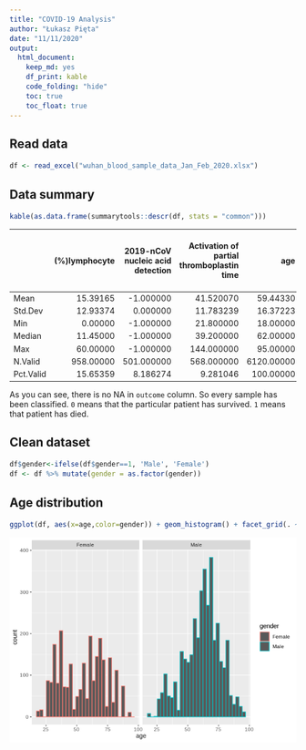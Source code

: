 ```yaml
---
title: "COVID-19 Analysis"
author: "Łukasz Pięta"
date: "11/11/2020"
output: 
  html_document: 
    keep_md: yes
    df_print: kable
    code_folding: "hide"
    toc: true
    toc_float: true
---
```







## Read data

```r
df <- read_excel("wuhan_blood_sample_data_Jan_Feb_2020.xlsx")
```

## Data summary

```r
kable(as.data.frame(summarytools::descr(df, stats = "common")))
```



|          | (%)lymphocyte| 2019-nCoV nucleic acid detection| Activation of partial thromboplastin time|        age|    albumin| Alkaline phosphatase| Amino-terminal brain natriuretic peptide precursor(NT-proBNP)| antithrombin| aspartate aminotransferase| basophil count(#)| basophil(%)|     calcium| Corrected calcium| creatinine|  D-D dimer| Direct bilirubin|      eGFR| Eosinophil count| eosinophils(%)|       ESR|     ferritin| Fibrin degradation products| fibrinogen|       gender|   globulin|    glucose| glutamic-pyruvic transaminase|      HBsAg|      HCO3-| HCV antibody quantification| hematocrit| hemoglobin| High sensitivity C-reactive protein| HIV antibody quantification| Hypersensitive cardiac troponinI| indirect bilirubin| Interleukin 10| Interleukin 1β| Interleukin 2 receptor| Interleukin 6| Interleukin 8| International standard ratio| Lactate dehydrogenase| lymphocyte count| mean corpuscular hemoglobin| mean corpuscular hemoglobin concentration| mean corpuscular volume| Mean platelet volume| monocytes count| monocytes(%)| neutrophils count| neutrophils(%)|      outcome| PATIENT_ID|    PH value| Platelet count| platelet large cell ratio| PLT distribution width| procalcitonin| Prothrombin activity| Prothrombin time| Quantification of Treponema pallidum antibodies| RBC distribution width SD| Red blood cell count| Red blood cell distribution width| Serum chloride| Serum potassium| serum sodium| Thrombin time| thrombocytocrit| Total bilirubin| Total cholesterol| total protein| Tumor necrosis factorα|       Urea|  Uric acid| White blood cell count| γ-glutamyl transpeptidase|
|:---------|-------------:|--------------------------------:|-----------------------------------------:|----------:|----------:|--------------------:|-------------------------------------------------------------:|------------:|--------------------------:|-----------------:|-----------:|-----------:|-----------------:|----------:|----------:|----------------:|---------:|----------------:|--------------:|---------:|------------:|---------------------------:|----------:|------------:|----------:|----------:|-----------------------------:|----------:|----------:|---------------------------:|----------:|----------:|-----------------------------------:|---------------------------:|--------------------------------:|------------------:|--------------:|--------------:|----------------------:|-------------:|-------------:|----------------------------:|---------------------:|----------------:|---------------------------:|-----------------------------------------:|-----------------------:|--------------------:|---------------:|------------:|-----------------:|--------------:|------------:|----------:|-----------:|--------------:|-------------------------:|----------------------:|-------------:|--------------------:|----------------:|-----------------------------------------------:|-------------------------:|--------------------:|---------------------------------:|--------------:|---------------:|------------:|-------------:|---------------:|---------------:|-----------------:|-------------:|----------------------:|----------:|----------:|----------------------:|-------------------------:|
|Mean      |      15.39165|                        -1.000000|                                 41.520070|   59.44330|  32.006317|             82.46774|                                                   3669.368421|    85.318182|                   46.52834|         0.0170846|   0.2099269|   2.0779571|         2.3548687|  109.93376|   7.943413|         9.886774|  81.56432|         0.038652|      0.6289446|  33.68930|  1379.144170|                   61.354242|   4.294435|    1.3905229|  33.241613|   8.889174|                      38.86037|   8.306308|  23.141113|                   0.1170968|  36.544514|  123.12492|                            76.24383|                   0.1001439|                      1223.229980|           6.888962|      16.068539|       6.509702|             907.164179|    112.307978|     83.087687|                    1.3127618|             474.22805|         1.016782|                    30.99760|                                 342.80355|               90.388192|            10.909281|       0.5258516|     6.155219|          7.809582|       77.60146|    0.4746732| 188.000000|   6.4835339|      184.31034|                 31.765661|              13.005220|      1.106601|             78.55083|        16.674924|                                       0.1324014|                 42.444204|              9.28780|                         13.074540|     103.135692|       4.5088469|   141.549641|     18.170318|       0.2123086|        16.69538|         3.6893555|     65.303115|              11.577612|   9.589241|  276.12709|               15.59944|                  55.34409|
|Std.Dev   |      12.93374|                         0.000000|                                 11.783239|   16.37223|   6.249461|             46.56562|                                                   9695.000276|    18.288268|                  103.28073|         0.0171678|   0.2172857|   0.1629913|         0.1285858|  134.19119|   9.211021|        21.408093|  32.22278|         0.061654|      1.0668200|  24.60345|  3454.399541|                   65.645267|   1.888833|    0.4879074|   5.509276|   5.221573|                      83.76664|  42.929819|   4.409833|                   0.2350643|   5.314735|   23.73799|                            81.08041|                   0.0400809|                      5391.612528|           7.023537|      68.441138|       7.012155|             788.009337|    537.205847|    553.152505|                    0.8083756|             369.13698|         2.059922|                     2.90913|                                  17.79971|                6.504046|             1.088321|       1.6943098|     4.075424|          6.070367|       16.64369|    0.4993989| 108.397417|   0.7267371|      104.48167|                  8.565205|               2.791223|      4.663411|             22.14339|         9.501093|                                       0.7699385|                  6.300563|             36.30541|                          1.727006|       7.746938|       0.8516411|     7.333611|      8.894196|       0.0928407|        26.56593|         0.9815529|      7.625481|              13.061641|   9.440427|  151.53874|               67.74697|                  69.45158|
|Min       |       0.00000|                        -1.000000|                                 21.800000|   18.00000|  13.600000|             17.00000|                                                      5.000000|    20.000000|                    6.00000|         0.0000000|   0.0000000|   1.1700000|         1.6500000|   11.00000|   0.210000|         1.600000|   2.00000|         0.000000|      0.0000000|   1.00000|    17.800000|                    4.000000|   0.500000|    1.0000000|  10.100000|   1.000000|                       5.00000|   0.000000|   6.300000|                   0.0200000|  14.500000|    6.40000|                             0.10000|                   0.0500000|                         1.900000|           0.100000|       5.000000|       5.000000|              61.000000|      1.500000|      5.000000|                    0.8400000|             110.00000|         0.000000|                    20.40000|                                 286.00000|               61.600000|             8.500000|       0.0100000|     0.300000|          0.060000|        1.70000|    0.0000000|   1.000000|   5.0000000|       -1.00000|                 11.200000|               8.000000|      0.020000|              6.00000|        11.500000|                                       0.0200000|                 31.300000|              0.10000|                         10.600000|      71.500000|       2.7600000|   115.400000|     13.000000|       0.0100000|         2.50000|         0.1000000|     31.800000|               4.000000|   0.800000|   43.00000|                0.13000|                   3.00000|
|Median    |      11.45000|                        -1.000000|                                 39.200000|   62.00000|  32.200000|             69.50000|                                                    585.000000|    86.000000|                   27.00000|         0.0100000|   0.2000000|   2.0800000|         2.3600000|   76.00000|   2.155000|         4.800000|  87.90000|         0.010000|      0.1000000|  28.00000|   711.000000|                   17.900000|   4.120000|    1.0000000|  32.700000|   6.990000|                      24.00000|   0.010000|  23.500000|                   0.0600000|  36.600000|  125.00000|                            51.50000|                   0.0900000|                        20.600000|           5.400000|       5.900000|       5.000000|             676.500000|     19.265000|     16.000000|                    1.1400000|             340.00000|         0.800000|                    30.90000|                                 343.00000|               90.100000|            10.800000|       0.4100000|     5.700000|          5.850000|       82.40000|    0.0000000| 188.000000|   6.5000000|      178.00000|                 30.900000|              12.400000|      0.100000|             81.00000|        14.800000|                                       0.0500000|                 40.900000|              4.14000|                         12.600000|     102.100000|       4.4100000|   140.400000|     16.800000|       0.2100000|        10.70000|         3.6300000|     65.900000|               8.600000|   5.985000|  243.70000|                7.72000|                  34.00000|
|Max       |      60.00000|                        -1.000000|                                144.000000|   95.00000|  48.600000|            620.00000|                                                  70000.000000|   136.000000|                 1858.00000|         0.1200000|   1.7000000|   2.6200000|         2.7900000| 1497.00000|  60.000000|       360.600000| 224.00000|         0.490000|      8.6000000| 110.00000| 50000.000000|                  190.800000|  10.780000|    2.0000000|  50.600000|  43.010000|                    1600.00000| 250.000000|  36.300000|                   2.0900000|  52.300000|  178.00000|                           320.00000|                   0.2700000|                     50000.000000|         145.100000|    1000.000000|      88.500000|            7500.000000|   5000.000000|   6795.000000|                   13.4800000|            1867.00000|        52.420000|                    50.80000|                                 514.00000|              118.900000|            15.000000|      39.9200000|    53.000000|         33.880000|       98.90000|    1.0000000| 375.000000|   7.5650000|      558.00000|                 62.200000|              25.300000|     57.170000|            142.00000|       120.000000|                                      11.9500000|                113.300000|            749.50000|                         27.100000|     140.400000|      12.8000000|   179.700000|    161.900000|       0.5100000|       505.70000|         7.3000000|     88.700000|             168.000000|  68.400000| 1176.00000|             1726.60000|                 732.00000|
|N.Valid   |     958.00000|                       501.000000|                                568.000000| 6120.00000| 934.000000|            930.00000|                                                    475.000000|   330.000000|                  935.00000|       957.0000000| 957.0000000| 979.0000000|       914.0000000|  936.00000| 630.000000|       930.000000| 936.00000|       957.000000|    957.0000000| 383.00000|   283.000000|                  330.000000| 566.000000| 6120.0000000| 930.000000| 775.000000|                     931.00000| 279.000000| 934.000000|                 279.0000000| 957.000000|  975.00000|                           737.00000|                 278.0000000|                       507.000000|         906.000000|     267.000000|     268.000000|             268.000000|    272.000000|    268.000000|                  659.0000000|             934.00000|       957.000000|                   957.00000|                                 957.00000|              957.000000|           862.000000|     957.0000000|   958.000000|        957.000000|      957.00000| 6120.0000000| 375.000000| 384.0000000|      957.00000|                862.000000|             862.000000|    459.000000|            659.00000|       662.000000|                                     279.0000000|                923.000000|           1127.00000|                        923.000000|     975.000000|     980.0000000|   975.000000|    566.000000|     862.0000000|       930.00000|       931.0000000|    931.000000|             268.000000| 936.000000|  934.00000|             1127.00000|                 930.00000|
|Pct.Valid |      15.65359|                         8.186274|                                  9.281046|  100.00000|  15.261438|             15.19608|                                                      7.761438|     5.392157|                   15.27778|        15.6372549|  15.6372549|  15.9967320|        14.9346405|   15.29412|  10.294118|        15.196078|  15.29412|        15.637255|     15.6372549|   6.25817|     4.624183|                    5.392157|   9.248366|  100.0000000|  15.196078|  12.663399|                      15.21242|   4.558823|  15.261438|                   4.5588235|  15.637255|   15.93137|                            12.04248|                   4.5424837|                         8.284314|          14.803922|       4.362745|       4.379085|               4.379085|      4.444444|      4.379085|                   10.7679739|              15.26144|        15.637255|                    15.63725|                                  15.63725|               15.637255|            14.084967|      15.6372549|    15.653595|         15.637255|       15.63725|  100.0000000|   6.127451|   6.2745098|       15.63725|                 14.084967|              14.084967|      7.500000|             10.76797|        10.816994|                                       4.5588235|                 15.081699|             18.41503|                         15.081699|      15.931373|      16.0130719|    15.931373|      9.248366|      14.0849673|        15.19608|        15.2124183|     15.212418|               4.379085|  15.294118|   15.26144|               18.41503|                  15.19608|

As you can see, there is no NA in `outcome` column. So every sample has been classified. `0` means that the particular patient has survived. `1` means that patient has died.

## Clean dataset

```r
df$gender<-ifelse(df$gender==1, 'Male', 'Female') 
df <- df %>% mutate(gender = as.factor(gender))
```

## Age distribution

```r
ggplot(df, aes(x=age,color=gender)) + geom_histogram() + facet_grid(. ~ gender)
```

![](COVID-19-analysis_files/figure-html/gender_distribution-1.png)<!-- -->
